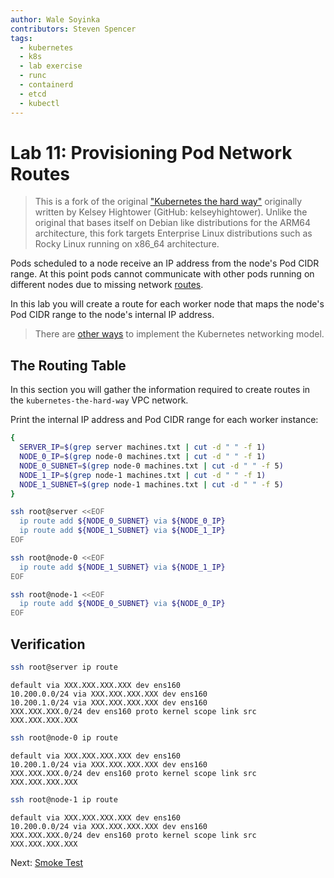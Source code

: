 ```yaml
---
author: Wale Soyinka
contributors: Steven Spencer
tags:
  - kubernetes
  - k8s
  - lab exercise
  - runc
  - containerd
  - etcd
  - kubectl
---
```


# Lab 11: Provisioning Pod Network Routes

> This is a fork of the original ["Kubernetes the hard way"](https://github.com/kelseyhightower/kubernetes-the-hard-way) originally written by Kelsey Hightower (GitHub: kelseyhightower). Unlike the original that bases itself on Debian like distributions for the ARM64 architecture, this fork targets Enterprise Linux distributions such as Rocky Linux running on x86_64 architecture.

Pods scheduled to a node receive an IP address from the node's Pod CIDR range. At this point pods cannot communicate with other pods running on different nodes due to missing network [routes](https://cloud.google.com/compute/docs/vpc/routes).

In this lab you will create a route for each worker node that maps the node's Pod CIDR range to the node's internal IP address.

> There are [other ways](https://kubernetes.io/docs/concepts/cluster-administration/networking/#how-to-achieve-this) to implement the Kubernetes networking model.

## The Routing Table

In this section you will gather the information required to create routes in the `kubernetes-the-hard-way` VPC network.

Print the internal IP address and Pod CIDR range for each worker instance:

```bash
{
  SERVER_IP=$(grep server machines.txt | cut -d " " -f 1)
  NODE_0_IP=$(grep node-0 machines.txt | cut -d " " -f 1)
  NODE_0_SUBNET=$(grep node-0 machines.txt | cut -d " " -f 5)
  NODE_1_IP=$(grep node-1 machines.txt | cut -d " " -f 1)
  NODE_1_SUBNET=$(grep node-1 machines.txt | cut -d " " -f 5)
}
```

```bash
ssh root@server <<EOF
  ip route add ${NODE_0_SUBNET} via ${NODE_0_IP}
  ip route add ${NODE_1_SUBNET} via ${NODE_1_IP}
EOF
```

```bash
ssh root@node-0 <<EOF
  ip route add ${NODE_1_SUBNET} via ${NODE_1_IP}
EOF
```

```bash
ssh root@node-1 <<EOF
  ip route add ${NODE_0_SUBNET} via ${NODE_0_IP}
EOF
```

## Verification

```bash
ssh root@server ip route
```

```text
default via XXX.XXX.XXX.XXX dev ens160 
10.200.0.0/24 via XXX.XXX.XXX.XXX dev ens160 
10.200.1.0/24 via XXX.XXX.XXX.XXX dev ens160 
XXX.XXX.XXX.0/24 dev ens160 proto kernel scope link src XXX.XXX.XXX.XXX 
```

```bash
ssh root@node-0 ip route
```

```text
default via XXX.XXX.XXX.XXX dev ens160 
10.200.1.0/24 via XXX.XXX.XXX.XXX dev ens160 
XXX.XXX.XXX.0/24 dev ens160 proto kernel scope link src XXX.XXX.XXX.XXX 
```

```bash
ssh root@node-1 ip route
```

```text
default via XXX.XXX.XXX.XXX dev ens160 
10.200.0.0/24 via XXX.XXX.XXX.XXX dev ens160 
XXX.XXX.XXX.0/24 dev ens160 proto kernel scope link src XXX.XXX.XXX.XXX 
```

Next: [Smoke Test](lab12-smoke-test.md)
